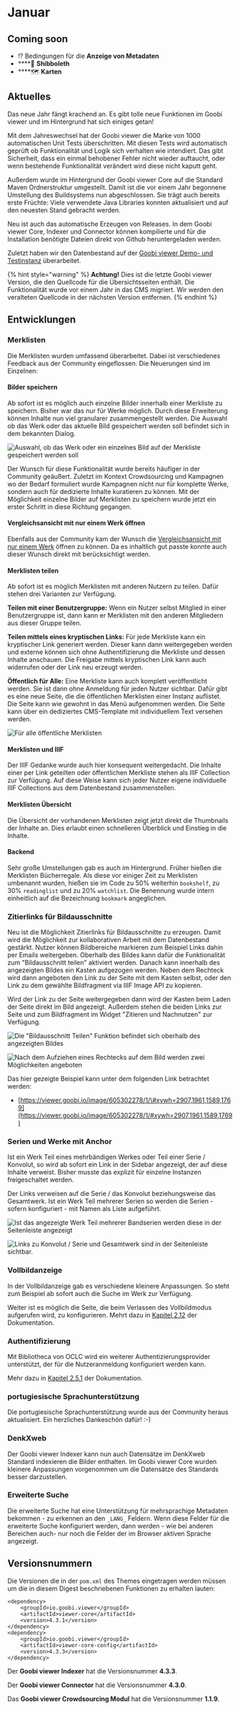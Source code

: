# Januar

## Coming soon

* ⁉ Bedingungen für die **Anzeige von Metadaten**
* \*\*\*\*🔐 **Shibboleth**
* \*\*\*\*🗺 **Karten**

## Aktuelles

Das neue Jahr fängt krachend an. Es gibt tolle neue Funktionen im Goobi viewer und im Hintergrund hat sich einiges getan!

Mit dem Jahreswechsel hat der Goobi viewer die Marke von 1000 automatischen Unit Tests überschritten.  Mit diesen Tests wird automatisch geprüft ob Funktionalität und Logik sich verhalten wie intendiert. Das gibt Sicherheit, dass ein einmal behobener Fehler nicht wieder auftaucht, oder wenn bestehende Funktionalität verändert wird diese nicht kaputt geht.

Außerdem wurde im Hintergrund der Goobi viewer Core auf die Standard Maven Ordnerstruktur umgestellt. Damit ist die vor einem Jahr begonnene Umstellung des Buildsystems nun abgeschlossen. Sie trägt auch bereits erste Früchte: Viele verwendete Java Libraries konnten aktualisiert und auf den neuesten Stand gebracht werden.

Neu ist auch das automatische Erzeugen von Releases. In dem Goobi viewer Core, Indexer und Connector können kompilierte und für die Installation benötigte Dateien direkt von Github heruntergeladen werden.

Zuletzt haben wir den Datenbestand auf der [Goobi viewer Demo- und Testinstanz](%20https://viewer.goobi.io) überarbeitet. 

{% hint style="warning" %}
**Achtung!** Dies ist die letzte Goobi viewer Version, die den Quellcode für die Übersichtsseiten enthält. Die Funktionalität wurde vor einem Jahr in das CMS migriert. Wir werden den veralteten Quellcode in der nächsten Version entfernen.
{% endhint %}

## Entwicklungen

### Merklisten

Die Merklisten wurden umfassend überarbeitet. Dabei ist verschiedenes Feedback aus der Community eingeflossen. Die Neuerungen sind im Einzelnen:

#### Bilder speichern

Ab sofort ist es möglich auch einzelne Bilder innerhalb einer Merkliste zu speichern. Bisher war das nur für Werke möglich. Durch diese Erweiterung können Inhalte nun viel granularer zusammengestellt werden. Die Auswahl ob das Werk oder das aktuelle Bild gespeichert werden soll befindet sich in dem bekannten Dialog.

![Auswahl, ob das Werk oder ein einzelnes Bild auf der Merkliste gespeichert werden soll](../.gitbook/assets/2020-01_addimagetoreadinglist.png)

Der Wunsch für diese Funktionalität wurde bereits häufiger in der Community geäußert. Zuletzt im Kontext Crowdsourcing und Kampagnen wo der Bedarf formuliert wurde Kampagnen nicht nur für komplette Werke, sondern auch für dedizierte Inhalte kuratieren zu können. Mit der Möglichkeit einzelne Bilder auf Merklisten zu speichern wurde jetzt ein erster Schritt in diese Richtung gegangen.

#### Vergleichsansicht mit nur einem Werk öffnen

Ebenfalls aus der Community kam der Wunsch die [Vergleichsansicht mit nur einem Werk](https://community.goobi.io/t/goobi-viewer-digest-fuer-dezember-2019/446/2) öffnen zu können. Da es inhaltlich gut passte konnte auch dieser Wunsch direkt mit berücksichtigt werden.

#### Merklisten teilen

Ab sofort ist es möglich Merklisten mit anderen Nutzern zu teilen. Dafür stehen drei Varianten zur Verfügung.

**Teilen mit einer Benutzergruppe:** Wenn ein Nutzer selbst Mitglied in einer Benutzergruppe ist, dann kann er Merklisten mit den anderen Mitgliedern aus dieser Gruppe teilen.

**Teilen mittels eines kryptischen Links:** Für jede Merkliste kann ein kryptischer Link generiert werden. Dieser kann dann weitergegeben werden und externe können sich ohne Authentifizierung die Merkliste und dessen Inhalte anschauen. Die Freigabe mittels kryptischen Link kann auch widerrufen oder der Link neu erzeugt werden.

**Öffentlich für Alle:** Eine Merkliste kann auch komplett veröffentlicht werden. Sie ist dann ohne Anmeldung für jeden Nutzer sichtbar. Dafür gibt es eine neue Seite, die die öffentlichen Merklisten einer Instanz auflistet. Die Seite kann wie gewohnt in das Menü aufgenommen werden. Die Seite kann über ein dediziertes CMS-Template mit individuellem Text versehen werden.

![F&#xFC;r alle &#xF6;ffentliche Merklisten](../.gitbook/assets/2020-01_publicreadinglists.png)

#### Merklisten und IIIF

Der IIIF Gedanke wurde auch hier konsequent weitergedacht. Die Inhalte einer per Link geteilten oder öffentlichen Merkliste stehen als IIIF Collection zur Verfügung. Auf diese Weise kann sich jeder Nutzer eigene individuelle IIIF Collections aus dem Datenbestand zusammenstellen.

#### Merklisten Übersicht

Die Übersicht der vorhandenen Merklisten zeigt jetzt direkt die Thumbnails der Inhalte an. Dies erlaubt einen schnelleren Überblick und Einstieg in die Inhalte. 

#### Backend

Sehr große Umstellungen gab es auch im Hintergrund. Früher hießen die Merklisten Bücherregale. Als diese vor einiger Zeit zu Merklisten umbenannt wurden, hießen sie im Code zu 50% weiterhin `bookshelf`, zu 30% `readinglist` und zu 20% `watchlist`. Die Benennung wurde intern einheitlich auf die Bezeichnung `bookmark` angeglichen.

### Zitierlinks für Bildausschnitte

Neu ist die Möglichkeit Zitierlinks für Bildausschnitte zu erzeugen. Damit wird die Möglichkeit zur kollaborativen Arbeit mit dem Datenbestand gestärkt. Nutzer können Bildbereiche markieren zum Beispiel Links dahin per Emails weitergeben. Oberhalb des Bildes kann dafür die Funktionalität zum "Bildausschnitt teilen" aktiviert werden. Danach kann innerhalb des angezeigten Bildes ein Kasten aufgezogen werden. Neben dem Rechteck wird dann angeboten den Link zu der Seite mit dem Kasten selbst, oder den Link zu dem gewählte Bildfragment via IIIF Image API zu kopieren.

Wird der Link zu der Seite weitergegeben dann wird der Kasten beim Laden der Seite direkt im Bild angezeigt. Außerdem stehen die beiden Links zur Seite und zum Bildfragment im Widget "Zitieren und Nachnutzen" zur Verfügung.

![Die &quot;Bildausschnitt Teilen&quot; Funktion befindet sich oberhalb des angezeigten Bildes](../.gitbook/assets/2020-01_shareregion.png)

![Nach dem Aufziehen eines Rechtecks auf dem Bild werden zwei M&#xF6;glichkeiten angeboten](../.gitbook/assets/2020-01_shareregion1.png)

Das hier gezeigte Beispiel kann unter dem folgenden Link betrachtet werden:

* [https://viewer.goobi.io/image/605302278/1/\#xywh=2907,1961,1589,1769](https://viewer.goobi.io/image/605302278/1/#xywh=2907,1961,1589,1769)

### Serien und Werke mit Anchor

Ist ein Werk Teil eines mehrbändigen Werkes oder Teil einer Serie / Konvolut, so wird ab sofort ein Link in der Sidebar angezeigt, der auf diese Inhalte verweist. Bisher musste das explizit für einzelne Instanzen freigeschaltet werden.

Der Links verweisen auf die Serie / das Konvolut beziehungsweise das Gesamtwerk. Ist ein Werk Teil mehrerer Serien so werden die Serien - sofern konfiguriert - mit Namen als Liste aufgeführt.

![Ist das angezeigte Werk Teil mehrerer Bandserien werden diese in der Seitenleiste angezeigt](../.gitbook/assets/2020-01_partofseries.png)

![Links zu Konvolut / Serie und Gesamtwerk sind in der Seitenleiste sichtbar.](../.gitbook/assets/2020-01_partofandanchor.png)

### Vollbildanzeige

In der Vollbildanzeige gab es verschiedene kleinere Anpassungen. So steht zum Beispiel ab sofort auch die Suche im Werk zur Verfügung. 

Weiter ist es möglich die Seite, die beim Verlassen des Vollbildmodus aufgerufen wird, zu konfigurieren. Mehrt dazu in [Kapitel 2.12](https://docs.intranda.com/goobi-viewer-de/2/2.12) der Dokumentation.

### Authentifizierung

Mit Bibliotheca von OCLC wird ein weiterer Authentizierungsprovider unterstützt, der für die Nutzeranmeldung konfiguriert werden kann.

Mehr dazu in [Kapitel 2.5.1](https://docs.intranda.com/goobi-viewer-de/2/2.5/2.5.1) der Dokumentation.

### portugiesische Sprachunterstützung

Die portugiesische Sprachunterstützung wurde aus der Community heraus aktualisiert. Ein herzliches Dankeschön dafür! :-\)

### DenkXweb

Der Goobi viewer Indexer kann nun auch Datensätze im DenkXweb Standard indexieren die Bilder enthalten. Im Goobi viewer Core wurden kleinere Anpassungen vorgenommen um die Datensätze des Standards besser darzustellen.

### Erweiterte Suche

Die erweiterte Suche hat eine Unterstützung für mehrsprachige Metadaten bekommen - zu erkennen an den `_LANG_` Feldern. Wenn diese Felder für die erweiterte Suche konfiguriert werden, dann werden - wie bei anderen Bereichen auch-  nur noch die Felder der im Browser aktiven Sprache angezeigt.

## Versionsnummern

Die Versionen die in der `pom.xml` des Themes eingetragen werden müssen um die in diesem Digest beschriebenen Funktionen zu erhalten lauten:

```markup
<dependency>
    <groupId>io.goobi.viewer</groupId>
    <artifactId>viewer-core</artifactId>
    <version>4.3.1</version>
</dependency>
<dependency>
    <groupId>io.goobi.viewer</groupId>
    <artifactId>viewer-core-config</artifactId>
    <version>4.3.3</version>
</dependency>
```

Der **Goobi viewer Indexer** hat die Versionsnummer **4.3.3**.

Der **Goobi viewer Connector** hat die Versionsnummer **4.3.0**.

Das **Goobi viewer Crowdsourcing Modul** hat die Versionsnummer **1.1.9**.

